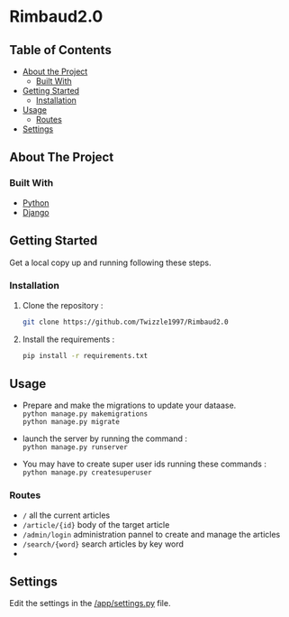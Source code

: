 # Rimbaud2.0

<!-- TABLE OF CONTENTS -->
## Table of Contents

* [About the Project](#about-the-project)
  * [Built With](#built-with)
* [Getting Started](#getting-started)
  * [Installation](#installation)
* [Usage](#usage)
  * [Routes](#model-classes)
* [Settings](#special-thanks)

<!-- ABOUT THE PROJECT -->
## About The Project

### Built With

* [Python](https://www.python.org/)
* [Django](https://www.djangoproject.com/)

<!-- GETTING STARTED -->
## Getting Started

Get a local copy up and running following these steps.

### Installation

1. Clone the repository :

    ```sh
    git clone https://github.com/Twizzle1997/Rimbaud2.0
    ```
    
2. Install the requirements : 
    ```sh
    pip install -r requirements.txt
    ```

<!-- USAGE EXAMPLES -->
## Usage

* Prepare and make the migrations to update your dataase.  
``` python manage.py makemigrations ```  
```python manage.py migrate```

* launch the server by running the command :  
``` python manage.py runserver  ```

* You may have to create super user ids running these commands :  
``` python manage.py createsuperuser ```

### Routes
* ```/``` all the current articles  
* ```/article/{id}``` body of the target article    
* ```/admin/login``` administration pannel to create and manage the articles  
* ```/search/{word}``` search articles by key word   
*
## Settings
Edit the settings in the [/app/settings.py](https://github.com/Twizzle1997/Rimbaud2.0/blob/main/rimbaud_project/app/settings.py) file.
